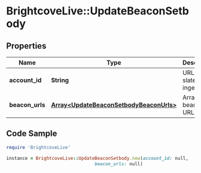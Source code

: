 # BrightcoveLive::UpdateBeaconSetbody

## Properties

Name | Type | Description | Notes
------------ | ------------- | ------------- | -------------
**account_id** | **String** | URL for the slate to ingest | [optional] 
**beacon_urls** | [**Array&lt;UpdateBeaconSetbodyBeaconUrls&gt;**](UpdateBeaconSetbodyBeaconUrls.md) | Array of beacon URLs | 

## Code Sample

```ruby
require 'BrightcoveLive'

instance = BrightcoveLive::UpdateBeaconSetbody.new(account_id: null,
                                 beacon_urls: null)
```


